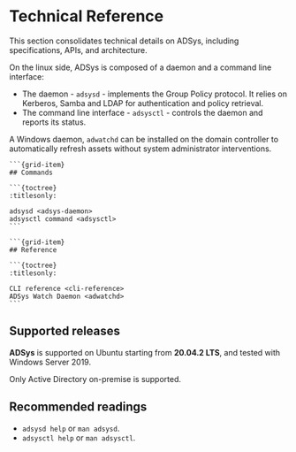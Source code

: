 # Technical Reference

This section consolidates technical details on ADSys, including specifications, APIs, and architecture.

On the linux side, ADSys is composed of a daemon and a command line interface:

* The daemon - `adsysd` - implements the Group Policy protocol. It relies on Kerberos, Samba and LDAP for authentication and policy retrieval.
* The command line interface - `adsysctl` - controls the daemon and reports its status.

A Windows daemon, `adwatchd` can be installed on the domain controller to automatically refresh assets without system administrator interventions.

````{grid} 1 1 2 2
```{grid-item}
## Commands

```{toctree}
:titlesonly:

adsysd <adsys-daemon>
adsysctl command <adsysctl>
```

```{grid-item}
## Reference

```{toctree}
:titlesonly:

CLI reference <cli-reference>
ADSys Watch Daemon <adwatchd>
```
````

## Supported releases

**ADSys** is supported on Ubuntu starting from **20.04.2 LTS**, and tested with Windows Server 2019.

Only Active Directory on-premise is supported.

## Recommended readings

* `adsysd help` or `man adsysd`.
* `adsysctl help` or `man adsysctl`.
